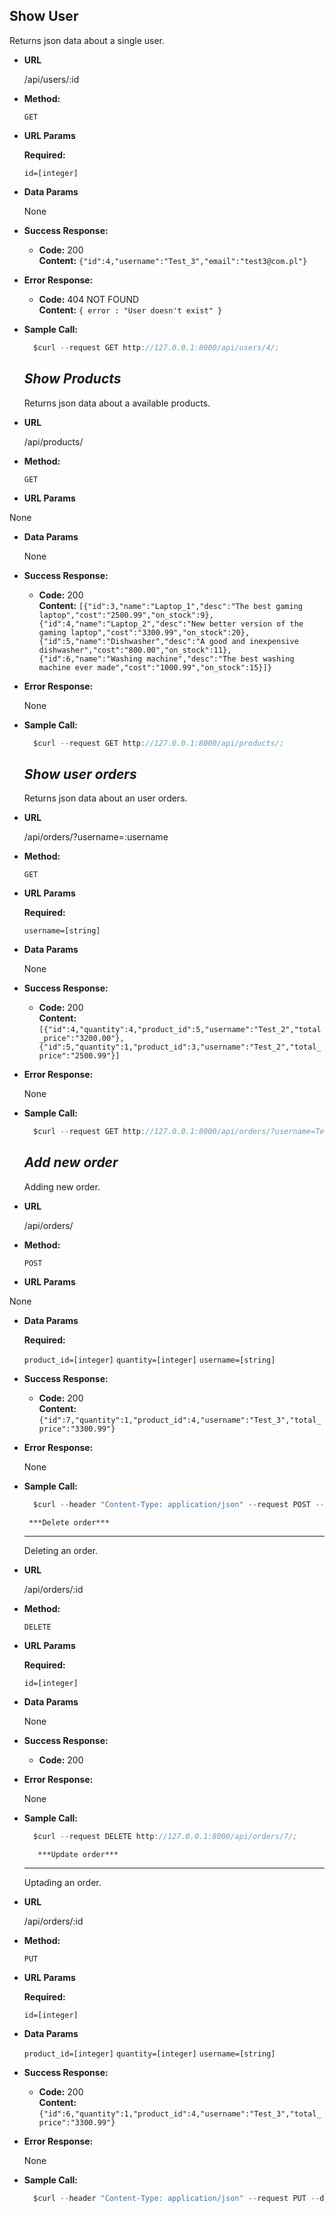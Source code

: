 **Show User**
----
  Returns json data about a single user.

* **URL**

  /api/users/:id

* **Method:**

  `GET`
  
*  **URL Params**

   **Required:**
 
   `id=[integer]`

* **Data Params**

  None

* **Success Response:**

  * **Code:** 200 <br />
    **Content:** `{"id":4,"username":"Test_3","email":"test3@com.pl"}`
 
* **Error Response:**

  * **Code:** 404 NOT FOUND <br />
    **Content:** `{ error : "User doesn't exist" }`


* **Sample Call:**

  ```javascript
    $curl --request GET http://127.0.0.1:8000/api/users/4/;
  ```
  
  ***Show Products***
  ----
  Returns json data about a available products.

* **URL**

  /api/products/

* **Method:**

  `GET`
  
*  **URL Params**

  None

* **Data Params**

  None

* **Success Response:**

  * **Code:** 200 <br />
    **Content:** `[{"id":3,"name":"Laptop_1","desc":"The best gaming laptop","cost":"2500.99","on_stock":9},{"id":4,"name":"Laptop_2","desc":"New better version of the gaming laptop","cost":"3300.99","on_stock":20},{"id":5,"name":"Dishwasher","desc":"A good and inexpensive dishwasher","cost":"800.00","on_stock":11},{"id":6,"name":"Washing machine","desc":"The best washing machine ever made","cost":"1000.99","on_stock":15}]}`
 
* **Error Response:**

  None

* **Sample Call:**

  ```javascript
    $curl --request GET http://127.0.0.1:8000/api/products/;
  ```
  
   ***Show user orders***
  ----
  Returns json data about an user orders.

* **URL**

  /api/orders/?username=:username

* **Method:**

  `GET`
  
*  **URL Params**

  
     **Required:**
 
   `username=[string]`

* **Data Params**

  None
  
* **Success Response:**

  * **Code:** 200 <br />
    **Content:** `[{"id":4,"quantity":4,"product_id":5,"username":"Test_2","total_price":"3200.00"},{"id":5,"quantity":1,"product_id":3,"username":"Test_2","total_price":"2500.99"}]`
 
* **Error Response:**

  None

* **Sample Call:**

  ```javascript
    $curl --request GET http://127.0.0.1:8000/api/orders/?username=Test_2;
  ```
     ***Add new order***
  ----
  Adding new order.

* **URL**

  /api/orders/

* **Method:**

  `POST`
  
*  **URL Params**

  None

* **Data Params**

     **Required:**
 
   `product_id=[integer]`
   `quantity=[integer]`
   `username=[string]`

* **Success Response:**

  * **Code:** 200 <br />
    **Content:** `{"id":7,"quantity":1,"product_id":4,"username":"Test_3","total_price":"3300.99"}`
 
* **Error Response:**

  None

* **Sample Call:**

  ```javascript
    $curl --header "Content-Type: application/json" --request POST --data '{"product_id": 4, "quantity":1, "username":"Test_3"}'  http://127.0.0.1:8000/api/orders/;
  ```
       ***Delete order***
  ----
  Deleting an order.

* **URL**

  /api/orders/:id

* **Method:**

  `DELETE`
  
*  **URL Params**

     **Required:**
 
   `id=[integer]`


* **Data Params**

  None

* **Success Response:**

  * **Code:** 200 <br />
 
* **Error Response:**

  None

* **Sample Call:**

  ```javascript
    $curl --request DELETE http://127.0.0.1:8000/api/orders/7/;
  ```
         ***Update order***
  ----
  Uptading an order.

* **URL**

  /api/orders/:id

* **Method:**

  `PUT`
  
*  **URL Params**

     **Required:**
 
   `id=[integer]`


* **Data Params**

   `product_id=[integer]`
   `quantity=[integer]`
   `username=[string]`

* **Success Response:**

  * **Code:** 200 <br />
  **Content:** `{"id":6,"quantity":1,"product_id":4,"username":"Test_3","total_price":"3300.99"}`
 
* **Error Response:**

  None

* **Sample Call:**

  ```javascript
    $curl --header "Content-Type: application/json" --request PUT --data '{"product_id": 4, "quantity":1, "username":"Test_3"}'  http://127.0.0.1:8000/api/orders/6;
